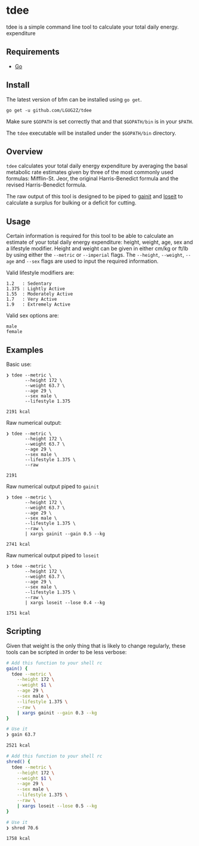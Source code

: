 # tdee
tdee is a simple command line tool to calculate your total daily energy.
expenditure

## Requirements
* [Go](https://github.com/golang/go)

## Install
The latest version of bfm can be installed using `go get`.

```
go get -u github.com/LGUG2Z/tdee
```

Make sure `$GOPATH` is set correctly that and that `$GOPATH/bin` is in your `$PATH`.

The `tdee` executable will be installed under the `$GOPATH/bin` directory.

## Overview
`tdee` calculates your total daily energy expenditure by averaging the 
basal metabolic rate estimates given by three of the most commonly 
used formulas: Mifflin-St. Jeor, the original Harris-Benedict formula 
and the revised Harris-Benedict formula.


The raw output of this tool is designed to be piped to [gainit](https://github.com/lgug2z/gainit)
and [loseit](https://github.com/lgug2z/loseit) to calculate a surplus for bulking or a deficit for cutting.

## Usage
Certain information is required for this tool to be able to calculate an estimate of
your total daily energy expenditure: height, weight, age, sex and a lifestyle modifier.
Height and weight can be given in either cm/kg or ft/lb by using either the `--metric`
or `--imperial` flags. The `--height`, `--weight`, `--age` and `--sex` flags are used
to input the required information.

Valid lifestyle modifiers are:
```
1.2   : Sedentary
1.375 : Lightly Active
1.55  : Moderately Active
1.7   : Very Active
1.9   : Extremely Active
```

Valid sex options are:
```
male
female
```

## Examples

Basic use:
```
❯ tdee --metric \
       --height 172 \
       --weight 63.7 \
       --age 29 \
       --sex male \
       --lifestyle 1.375
       
2191 kcal
```

Raw numerical output:
```
❯ tdee --metric \
       --height 172 \
       --weight 63.7 \
       --age 29 \
       --sex male \
       --lifestyle 1.375 \
       --raw
       
2191
```

Raw numerical output piped to `gainit`
```
❯ tdee --metric \
       --height 172 \
       --weight 63.7 \
       --age 29 \
       --sex male \
       --lifestyle 1.375 \
       --raw \
       | xargs gainit --gain 0.5 --kg
       
2741 kcal
```

Raw numerical output piped to `loseit`
```
❯ tdee --metric \
       --height 172 \
       --weight 63.7 \
       --age 29 \
       --sex male \
       --lifestyle 1.375 \
       --raw \
       | xargs loseit --lose 0.4 --kg
       
1751 kcal
```

## Scripting
Given that weight is the only thing that is likely to change regularly, these tools can
be scripted in order to be less verbose:

```bash
# Add this function to your shell rc
gain() {
  tdee --metric \
    --height 172 \
    --weight $1 \
    --age 29 \
    --sex male \
    --lifestyle 1.375 \
    --raw \
    | xargs gainit --gain 0.3 --kg
}

# Use it
❯ gain 63.7

2521 kcal
```

```bash
# Add this function to your shell rc
shred() {
  tdee --metric \
    --height 172 \
    --weight $1 \
    --age 29 \
    --sex male \
    --lifestyle 1.375 \
    --raw \
    | xargs loseit --lose 0.5 --kg
}

# Use it
❯ shred 70.6

1758 kcal
```